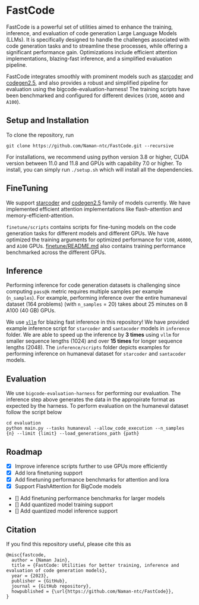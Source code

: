 # FastCode

FastCode is a powerful set of utilities aimed to enhance the training, inference, and evaluation of code generation Large Language Models (LLMs). It is specifically designed to handle the challenges associated with code generation tasks and to streamline these processes, while offering a significant performance gain. Optimizations include efficient attention implementations, blazing-fast inference, and a simplified evaluation pipeline. 

FastCode integrates smoothly with prominent models such as [starcoder](https://huggingface.co/bigcode/starcoder) and [codegen2.5](https://huggingface.co/Salesforce/codegen25-7b-mono), and also provides a robust and simplified pipeline for evaluation using the bigcode-evaluation-harness! The training scripts have been benchmarked and configured for different devices (`V100`, `A6000` and `A100`).

## Setup and Installation
To clone the repository, run
```
git clone https://github.com/Naman-ntc/FastCode.git --recursive
```

For installations, we recommend using python version 3.8 or higher, CUDA version between 11.0 and 11.8 and GPUs with capability 7.0 or higher. To install, you can simply run `./setup.sh` which will install all the dependencies.

## FineTuning
We support [starcoder](https://huggingface.co/bigcode/starcoder) and [codegen2.5](https://huggingface.co/Salesforce/codegen25-7b-mono) family of models currently. We have implemented efficient attention implementations like flash-attention and memory-efficient-attention.

`finetune/scripts` contains scripts for fine-tuning models on the code generation tasks for different models and different GPUs. We have optimized the training arguments for optimized performance for `V100`, `A6000`, and `A100` GPUs. [finetune/README.md](finetune/README.md) also contains training performance benchmarked across the different GPUs.

## Inference
Performing inference for code generation datasets is challenging since computing `pass@k` metric requires multiple samples per example (`n_samples`). For example, performing inference over the entire humaneval dataset (164 problems) (with `n_samples` = 20) takes about 25 minutes on 8 A100 (40 GB) GPUs. 

We use [`vllm`](https://vllm.readthedocs.io/en/latest/index.html) for blazing fast inference in this repository! We have provided example inference script for `starcoder` and `santacoder` models in `inference` folder. We are able to speed up the inference by **3 times** using `vllm` for smaller sequence lengths (1024) and over **15 times** for longer sequence lengths (2048). The `inference/scripts` folder depicts examples for performing inference on humaneval dataset for `starcoder` and `santacoder` models.

## Evaluation
We use `bigcode-evaluation-harness` for performing our evaluation. The inference step above generates the data in the appropirate format as expected by the harness. To perform evaluation on the humaneval dataset follow the script below

```
cd evaluation
python main.py --tasks humaneval --allow_code_execution --n_samples {n} --limit {limit} --load_generations_path {path}
```

## Roadmap

- [x] Improve inference scripts further to use GPUs more efficiently
- [x] Add lora finetuning support
- [x] Add finetuning performance benchmarks for attention and lora
- [x] Support FlashAttention for BigCode models
- [] Add finetuning performance benchmarks for larger models
- [] Add quantized model training support
- [] Add quantized model inference support

## Citation
If you find this repository useful, please cite this as
```
@misc{fastcode,
  author = {Naman Jain},
  title = {FastCode: Utilities for better training, inference and evaluation of code generation models},
  year = {2023},
  publisher = {GitHub},
  journal = {GitHub repository},
  howpublished = {\url{https://github.com/Naman-ntc/FastCode}},
}
```


